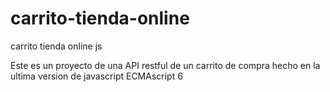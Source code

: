 # carrito-tienda-online
carrito tienda online js

Este  es un proyecto de una API restful de un carrito de compra hecho en la ultima version de javascript ECMAscript 6



